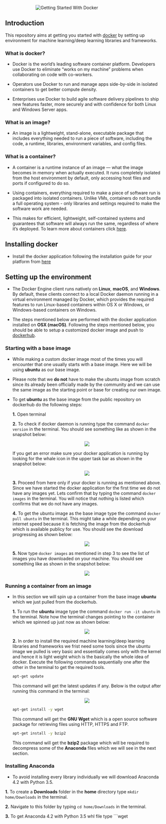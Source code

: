 &nbsp;&nbsp;&nbsp;&nbsp;&nbsp;&nbsp;&nbsp;&nbsp;&nbsp;&nbsp;&nbsp;&nbsp;&nbsp;&nbsp;&nbsp;&nbsp;&nbsp;&nbsp;&nbsp;&nbsp;&nbsp;&nbsp;&nbsp;&nbsp;&nbsp;![Getting Started With Docker](https://github.com/ajaymache/getting-started-with-docker/blob/master/misc/images/DockerLogo.png)

## Introduction
This repository aims at getting you started with [docker](https://www.docker.com/) by setting up environment for machine learning/deep learning libraries and frameworks.

### What is docker?
- Docker is the world’s leading software container platform. Developers use Docker to eliminate “works on my machine” problems when collaborating on code with co-workers.

- Operators use Docker to run and manage apps side-by-side in isolated containers to get better compute density. 

- Enterprises use Docker to build agile software delivery pipelines to ship new features faster, more securely and with confidence for both Linux and Windows Server apps.

### What is an image?
- An image is a lightweight, stand-alone, executable package that includes everything needed to run a piece of software, including the code, a runtime, libraries, environment variables, and config files.

### What is a container?
- A container is a runtime instance of an image — what the image becomes in memory when actually executed. It runs completely isolated from the host environment by default, only accessing host files and ports if configured to do so.

- Using containers, everything required to make a piece of software run is packaged into isolated containers. Unlike VMs, containers do not bundle a full operating system - only libraries and settings required to make the software work are needed.

- This makes for efficient, lightweight, self-contained systems and guarantees that software will always run the same, regardless of where it’s deployed. To learn more about containers click [here](https://www.docker.com/what-container).

## Installing docker
- Install the docker application following the installation guide for your platform from [here](https://docs.docker.com/engine/installation/)

## Setting up the environment
- The Docker Engine client runs natively on **Linux**, **macOS**, and **Windows**. By default, these clients connect to a local Docker daemon running in a virtual environment managed by Docker, which provides the required features to run Linux-based containers within OS X or Windows, or Windows-based containers on Windows.

- The steps mentioned below are performed with the docker application installed on **OSX (macOS)**. Following the steps mentioned below, you should be able to setup a customized docker image and push to [dockerhub](https://hub.docker.com/).

### Starting with a base image
- While making a custom docker image most of the times you will encounter that one usually starts with a base image. Here we will be using **ubuntu** as our base image.

- Please note that we **do not** have to make the ubuntu image from scratch since its already been officially made by the community and we can use the same image as the starting point or base for creating our own image.

- To get **ubuntu** as the base image from the public repository on dockerhub do the following steps:

  **1.** Open terminal
  
  **2.** To check if docker daemon is running type the command ```docker version``` in the terminal. You should see something like as shown in the snapshot below:
     
  <p align="center">
  <img src="https://github.com/ajaymache/getting-started-with-docker/blob/master/misc/images/Screen%20Shot%202017-07-31%20at%207.42.14%20PM.png">
  </p>
     
    If you get an error make sure your docker application is running by looking for the whale icon in the upper task bar as shown in the snapshot below:
     
  <p align="center">
  <img src="https://github.com/ajaymache/getting-started-with-docker/blob/master/misc/images/Screen%20Shot%202017-07-31%20at%207.53.48%20PM.png">
  </p>

     
  **3.** Proceed from here only if your docker is running as mentioned above. Since we have started the docker application for the      first time we do not have any images yet. Lets confirm that by typing the command ```docker images``` in the terminal. You will notice that nothing is listed which confirms that we do not have any images.
      
  **4.** To get the ubuntu image as the base image type the command ```docker pull ubuntu``` in the terminal. This might take a while depending on your internet speed because it is fetching the image from the dockerhub which is  available publicy for use. You should see the download progressing as shown below:
     
  <p align="center">
  <img src="https://github.com/ajaymache/getting-started-with-docker/blob/master/misc/images/Screen%20Shot%202017-08-01%20at%208.17.52%20PM.png">
  </p>
     
  **5.** Now type ```docker images``` as mentioned in step 3 to see the list of images you have downloaded on your machine. You should see something like as shown in the snapshot below:
  
  <p align="center">
  <img src="https://github.com/ajaymache/getting-started-with-docker/blob/master/misc/images/Screen%20Shot%202017-08-01%20at%208.21.01%20PM.png">
  </p>
  
### Running a container from an image
- In this section we will spin up a container from the base image **ubuntu** which we just pulled from the dockerhub.

  **1.** To run the **ubuntu** image type the command ```docker run -it ubuntu``` in the terminal. Note how the terminal changes pointing to the container which we spinned up just now as shown below:

  <p align="center">
  <img src="https://github.com/ajaymache/getting-started-with-docker/blob/master/misc/images/Screen%20Shot%202017-08-01%20at%208.21.01%20PM.png">
  </p>
  
  
  **2.** In order to install the required machine learning/deep learning libraries and frameworks we frist need some tools since the ubuntu image we pulled is very basic and essentially comes only with the kernel and hence it is light weight which is the basically the whole idea of docker. Execute the following commands sequentially one after the other in the terminal to get the required tools.
  
  ```bash
  apt-get update
  ```
  
   This command will get the latest updates if any. Below is the output after running this command in the terminal:
  
  <p align="center">
  <img src="https://github.com/ajaymache/getting-started-with-docker/blob/master/misc/images/Screen%20Shot%202017-08-01%20at%208.26.12%20PM.png">
  </p>
  
  ```bash
  apt-get install -y wget
  ```
  
  This command will get the **GNU Wget** which is a open source software package for retrieving files using HTTP, HTTPS and FTP.
  
  ```bash
  apt-get install -y bzip2
  ```
  
  This command will get the **bzip2** package which will be required to decompress some of the **Anaconda** files which we will see in the next section.

### Installing Anaconda
- To avoid installing every library individually we will download Anaconda 4.2 with Python 3.5.

 **1.** To create a **Downloads** folder in the **home** directory type ```mkdir home/Downloads``` in the terminal.
 
 **2.** Navigate to this folder by typing ```cd home/Downloads``` in the terminal.
 
 **3.** To get Anaconda 4.2 with Python 3.5 whl file type ```wget 
